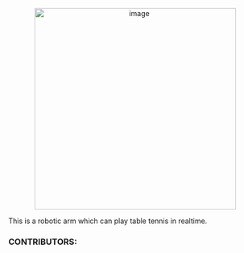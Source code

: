 <p align="center"><img width="400" alt="image" src="https://user-images.githubusercontent.com/65399796/232263434-8661806e-dd31-4248-9a15-4d49a7c4df00.png"></p>
This is a robotic arm which can play table tennis in realtime. 

<h3>CONTRIBUTORS:</h3>
